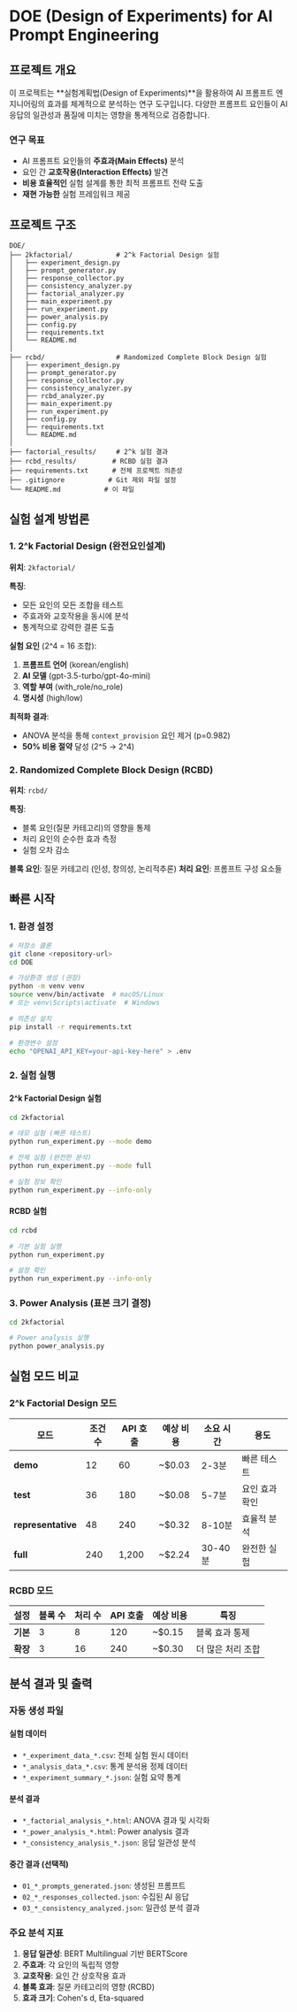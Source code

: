 # DOE (Design of Experiments) for AI Prompt Engineering

## 프로젝트 개요

이 프로젝트는 **실험계획법(Design of Experiments)**을 활용하여 AI 프롬프트 엔지니어링의 효과를 체계적으로 분석하는 연구 도구입니다. 다양한 프롬프트 요인들이 AI 응답의 일관성과 품질에 미치는 영향을 통계적으로 검증합니다.

### 연구 목표
- AI 프롬프트 요인들의 **주효과(Main Effects)** 분석
- 요인 간 **교호작용(Interaction Effects)** 발견
- **비용 효율적인** 실험 설계를 통한 최적 프롬프트 전략 도출
- **재현 가능한** 실험 프레임워크 제공

## 프로젝트 구조

```
DOE/
├── 2kfactorial/           # 2^k Factorial Design 실험
│   ├── experiment_design.py
│   ├── prompt_generator.py
│   ├── response_collector.py
│   ├── consistency_analyzer.py
│   ├── factorial_analyzer.py
│   ├── main_experiment.py
│   ├── run_experiment.py
│   ├── power_analysis.py
│   ├── config.py
│   ├── requirements.txt
│   └── README.md
│
├── rcbd/                  # Randomized Complete Block Design 실험
│   ├── experiment_design.py
│   ├── prompt_generator.py
│   ├── response_collector.py
│   ├── consistency_analyzer.py
│   ├── rcbd_analyzer.py
│   ├── main_experiment.py
│   ├── run_experiment.py
│   ├── config.py
│   ├── requirements.txt
│   └── README.md
│
├── factorial_results/     # 2^k 실험 결과
├── rcbd_results/         # RCBD 실험 결과
├── requirements.txt      # 전체 프로젝트 의존성
├── .gitignore           # Git 제외 파일 설정
└── README.md           # 이 파일
```

## 실험 설계 방법론

### 1. 2^k Factorial Design (완전요인설계)
**위치**: `2kfactorial/`

**특징**:
- 모든 요인의 모든 조합을 테스트
- 주효과와 교호작용을 동시에 분석
- 통계적으로 강력한 결론 도출

**실험 요인** (2^4 = 16 조합):
1. **프롬프트 언어** (korean/english)
2. **AI 모델** (gpt-3.5-turbo/gpt-4o-mini)
3. **역할 부여** (with_role/no_role)
4. **명시성** (high/low)

**최적화 결과**:
- ANOVA 분석을 통해 `context_provision` 요인 제거 (p=0.982)
- **50% 비용 절약** 달성 (2^5 → 2^4)

### 2. Randomized Complete Block Design (RCBD)
**위치**: `rcbd/`

**특징**:
- 블록 요인(질문 카테고리)의 영향을 통제
- 처리 요인의 순수한 효과 측정
- 실험 오차 감소

**블록 요인**: 질문 카테고리 (인성, 창의성, 논리적추론)
**처리 요인**: 프롬프트 구성 요소들

## 빠른 시작

### 1. 환경 설정

```bash
# 저장소 클론
git clone <repository-url>
cd DOE

# 가상환경 생성 (권장)
python -m venv venv
source venv/bin/activate  # macOS/Linux
# 또는 venv\Scripts\activate  # Windows

# 의존성 설치
pip install -r requirements.txt

# 환경변수 설정
echo "OPENAI_API_KEY=your-api-key-here" > .env
```

### 2. 실험 실행

#### 2^k Factorial Design 실험
```bash
cd 2kfactorial

# 데모 실험 (빠른 테스트)
python run_experiment.py --mode demo

# 전체 실험 (완전한 분석)
python run_experiment.py --mode full

# 실험 정보 확인
python run_experiment.py --info-only
```

#### RCBD 실험
```bash
cd rcbd

# 기본 실험 실행
python run_experiment.py

# 설정 확인
python run_experiment.py --info-only
```

### 3. Power Analysis (표본 크기 결정)
```bash
cd 2kfactorial

# Power analysis 실행
python power_analysis.py
```

## 실험 모드 비교

### 2^k Factorial Design 모드

| 모드 | 조건 수 | API 호출 | 예상 비용 | 소요 시간 | 용도 |
|------|---------|----------|-----------|-----------|------|
| **demo** | 12 | 60 | ~$0.03 | 2-3분 | 빠른 테스트 |
| **test** | 36 | 180 | ~$0.08 | 5-7분 | 요인 효과 확인 |
| **representative** | 48 | 240 | ~$0.32 | 8-10분 | 효율적 분석 |
| **full** | 240 | 1,200 | ~$2.24 | 30-40분 | 완전한 실험 |

### RCBD 모드

| 설정 | 블록 수 | 처리 수 | API 호출 | 예상 비용 | 특징 |
|------|---------|---------|----------|-----------|------|
| **기본** | 3 | 8 | 120 | ~$0.15 | 블록 효과 통제 |
| **확장** | 3 | 16 | 240 | ~$0.30 | 더 많은 처리 조합 |

## 분석 결과 및 출력

### 자동 생성 파일

#### 실험 데이터
- `*_experiment_data_*.csv`: 전체 실험 원시 데이터
- `*_analysis_data_*.csv`: 통계 분석용 정제 데이터
- `*_experiment_summary_*.json`: 실험 요약 통계

#### 분석 결과
- `*_factorial_analysis_*.html`: ANOVA 결과 및 시각화
- `*_power_analysis_*.html`: Power analysis 결과
- `*_consistency_analysis_*.json`: 응답 일관성 분석

#### 중간 결과 (선택적)
- `01_*_prompts_generated.json`: 생성된 프롬프트
- `02_*_responses_collected.json`: 수집된 AI 응답
- `03_*_consistency_analyzed.json`: 일관성 분석 결과

### 주요 분석 지표

1. **응답 일관성**: BERT Multilingual 기반 BERTScore
2. **주효과**: 각 요인의 독립적 영향
3. **교호작용**: 요인 간 상호작용 효과
4. **블록 효과**: 질문 카테고리의 영향 (RCBD)
5. **효과 크기**: Cohen's d, Eta-squared